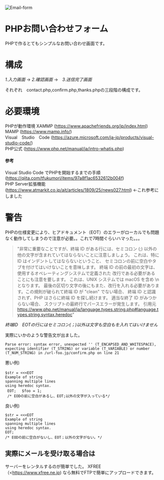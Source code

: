 ![Email-form](https://user-images.githubusercontent.com/58777805/86525580-e4845780-bec3-11ea-87f0-1443c35ee0a4.png)





# PHPお問い合わせフォーム
PHPで作るとてもシンプルなお問い合わせ画面です。



# 構成　
*1.入力画面* → *2.確認画面* →　*3.送信完了画面*

それぞれ　contact.php,confirm.php,thanks.phpの三段階の構成です。


# 必要環境
PHPが動作環境
XAMMP (<https://www.apachefriends.org/jp/index.html>)  
MAMP (<https://www.mamp.info/>)  
Visual　Studio　Code (<https://azure.microsoft.com/ja-jp/products/visual-studio-code/>)  
PHP公式 (<https://www.php.net/manual/ja/intro-whatis.php>)  

#### 参考
Visual Studio Code でPHPを開始するまでの手順 (<https://qiita.com/tfukumori/items/97a8f1ac6532612b004f>)   
PHP Server拡張機能 (<https://www.atmarkit.co.jp/ait/articles/1809/25/news027.html>) ←これ参考にしました  

# 警告

PHPの仕様変更により、ヒアドキュメント（EOT）のエラーがローカルでも問題なく動作してしまうので注意が必要。。これで7時間ぐらいハマった。。。


>"非常に重要なことですが、終端 ID がある行には、セミコロン (;) 以外の他の文字が含まれていてはならないことに注意しましょう。 これは、特に ID はインデントしてはならないということ、 セミコロンの前に空白やタブを付けてはいけないことを意味します。 終端 ID の前の最初の文字は、使用するオペレーティングシステムで定義された 改行である必要があることにも注意を要します。 これは、UNIX システムでは macOS を含め \n となります。 最後の区切り文字の後にもまた、改行を入れる必要があります。この規則が破られて終端 ID が "clean" でない場合、 終端 ID と認識されず、PHP はさらに終端 ID を探し続けます。 適当な終了 ID がみつからない場合、 スクリプトの最終行でパースエラーが発生します。  引用元<https://www.php.net/manual/ja/language.types.string.php#language.types.string.syntax.heredoc>"


*終端ID　EOTの行にはセミコロン(；)以外は文字も空白もを入れてはいけません*



実際にいかのような警告文が出ました。

`Parse error: syntax error, unexpected '' (T_ENCAPSED_AND_WHITESPACE), expecting identifier (T_STRING) or variable (T_VARIABLE) or number (T_NUM_STRING) in /url-foo.jp/confirm.php on line 21`

悪い例)
```<?php  
$str = <<<EOT　
Example of string  
spanning multiple lines  
using heredoc syntax.  
 EOT; 　$foo = 1;  
 /* EODの前に空白があるし、EOT;以外の文字が入っている*/  
```


良い例)  
```<?php  
$str = <<<EOT  
Example of string  
spanning multiple lines  
using heredoc syntax.  
EOT;  
/* EODの前に空白がないし、EOT；以外の文字がない。*/  
```


## 実際にメールを受け取る場合は

サーバーをレンタルするのが簡単でした。
XFREE　（<https://www.xfree.ne.jp) なら無料でFTPで簡単にアップロードできます。





